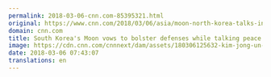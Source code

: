 ```yaml
---
permalink: 2018-03-06-cnn.com-85395321.html
original: https://www.cnn.com/2018/03/06/asia/moon-north-korea-talks-intl/index.html
domain: cnn.com
title: South Korea's Moon vows to bolster defenses while talking peace with North
image: https://cdn.cnn.com/cnnnext/dam/assets/180306125632-kim-jong-un-meeting-south-koreans-super-tease.jpg
date: 2018-03-06 07:43:07
translations: en
---
```


